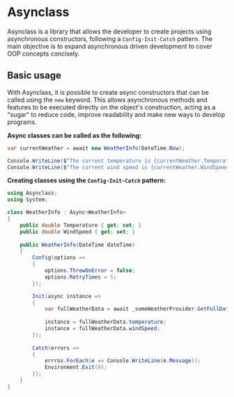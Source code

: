 # Asynclass

Asynclass is a library that allows the developer to create projects using asynchronous constructors, following a `Config-Init-Catch` pattern. The main objective is to expand asynchronous driven development to cover OOP concepts concisely.

## Basic usage

With Asynclass, it is possible to create async constructors that can be called using the `new` keyword. This allows asynchronous methods and features to be executed directly on the object's construction, acting as a "sugar" to reduce code, improve readability and make new ways to develop programs.

**Async classes can be called as the following:**

```cs
var currentWeather = await new WeatherInfo(DateTime.Now);

Console.WriteLine($"The current temperature is {currentWeather.Temperature}"); 
Console.WriteLine($"The current wind speed is {currentWeather.WindSpeed}"); 
```

**Creating classes using the `Config-Init-Catch` pattern:**

```cs
using Asynclass;
using System;

class WeatherInfo : Async<WeatherInfo> 
{
    public double Temperature { get; set; }
    public double WindSpeed { get; set; }
    
    public WeatherInfo(DateTime dateTime) 
    {
        Config(options => 
        {
            options.ThrowOnError = false;
            options.RetryTimes = 5;
        });

        Init(async instance => 
        {
            var fullWeatherData = await _someWeatherProvider.GetFullData();
            
            instance = fullWeatherData.temperature;
            instance = fullWeatherData.windSpeed;
        });
        
        Catch(errors => 
        {
            errros.ForEach(e => Console.WriteLine(e.Message));
            Environment.Exit(0);
        });
    }
}
```
